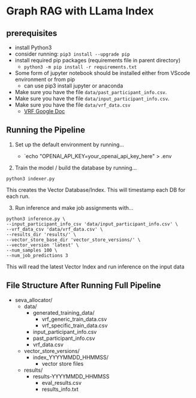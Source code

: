 # Graph RAG with LLama Index


## prerequisites
* install Python3
* consider running: `pip3 install --upgrade pip`
* install required pip packages (requirements file in parent directory)
  * `python3 -m pip install -r requirements.txt`
* Some form of jupyter notebook should be installed either from VScode environment or from pip
  * can use pip3 install jupyter or anaconda
* Make sure you have the file `data/past_participant_info.csv`.
* Make sure you have the file `data/input_participant_info.csv`.
* Make sure you have the file `data/vrf_data.csv`
    * [VRF Google Doc](https://docs.google.com/spreadsheets/d/1r2YDv79x8mYN38kMj3219y149B0_lgbNJ_-58NzO8jo/edit?gid=842370995#gid=842370995)

## Running the Pipeline
1. Set up the default environment by running...
    * `echo "OPENAI_API_KEY=your_openai_api_key_here" > .env

2. Train the model / build the database by running...
```
python3 indexer.py
```
This creates the Vector Database/Index. This will timestamp each DB for each run.

3. Run inference and make job assignments with...
```
python3 inference.py \
--input_participant_info_csv 'data/input_participant_info.csv' \
--vrf_data_csv 'data/vrf_data.csv' \
--results_dir 'results/' \
--vector_store_base_dir 'vector_store_versions/' \
--vector_version 'latest' \
--num_samples 100 \
--num_job_predictions 3
```

This will read the latest Vector Index and run inference on the input data

## File Structure After Running Full Pipeline

- seva_allocator/
    - data/
        - generated_training_data/
            - vrf_generic_train_data.csv
            - vrf_specific_train_data.csv
        - input_participant_info.csv
        - past_participant_info.csv
        - vrf_data.csv
    - vector_store_versions/
        - index_YYYYMMDD_HHMMSS/
            - vector store files
    - results/
        - results-YYYYMMDD_HHMMSS
            - eval_results.csv
            - results_info.txt
